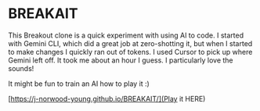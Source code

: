 # BREAKAIT

This Breakout clone is a quick experiment with using AI to code. I started with Gemini CLI, which did a great job at zero-shotting it, but when I started to make changes I quickly ran out of tokens. I used Cursor to pick up where Gemini left off. It took me about an hour I guess. I particularly love the sounds!

It might be fun to train an AI how to play it :)

[https://j-norwood-young.github.io/BREAKAIT/](Play it HERE)